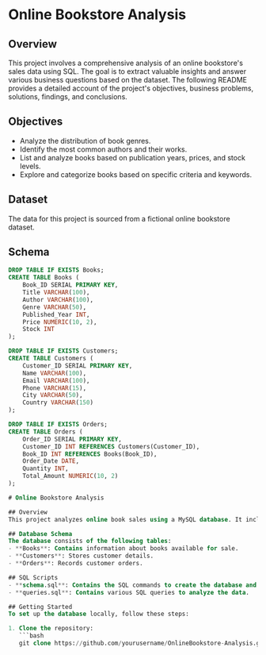 # Online Bookstore Analysis

## Overview
This project involves a comprehensive analysis of an online bookstore's sales data using SQL. The goal is to extract valuable insights and answer various business questions based on the dataset. The following README provides a detailed account of the project's objectives, business problems, solutions, findings, and conclusions.

## Objectives
- Analyze the distribution of book genres.
- Identify the most common authors and their works.
- List and analyze books based on publication years, prices, and stock levels.
- Explore and categorize books based on specific criteria and keywords.

## Dataset
The data for this project is sourced from a fictional online bookstore dataset.

## Schema
```sql
DROP TABLE IF EXISTS Books;
CREATE TABLE Books (
    Book_ID SERIAL PRIMARY KEY,
    Title VARCHAR(100),
    Author VARCHAR(100),
    Genre VARCHAR(50),
    Published_Year INT,
    Price NUMERIC(10, 2),
    Stock INT
);

DROP TABLE IF EXISTS Customers;
CREATE TABLE Customers (
    Customer_ID SERIAL PRIMARY KEY,
    Name VARCHAR(100),
    Email VARCHAR(100),
    Phone VARCHAR(15),
    City VARCHAR(50),
    Country VARCHAR(150)
);

DROP TABLE IF EXISTS Orders;
CREATE TABLE Orders (
    Order_ID SERIAL PRIMARY KEY,
    Customer_ID INT REFERENCES Customers(Customer_ID),
    Book_ID INT REFERENCES Books(Book_ID),
    Order_Date DATE,
    Quantity INT,
    Total_Amount NUMERIC(10, 2)
);

# Online Bookstore Analysis

## Overview
This project analyzes online book sales using a MySQL database. It includes the creation of a database schema, tables for books, customers, and orders, and various SQL queries to extract insights from the data.

## Database Schema
The database consists of the following tables:
- **Books**: Contains information about books available for sale.
- **Customers**: Stores customer details.
- **Orders**: Records customer orders.

## SQL Scripts
- **schema.sql**: Contains the SQL commands to create the database and tables.
- **queries.sql**: Contains various SQL queries to analyze the data.

## Getting Started
To set up the database locally, follow these steps:

1. Clone the repository:
   ```bash
   git clone https://github.com/yourusername/OnlineBookstore-Analysis.git
